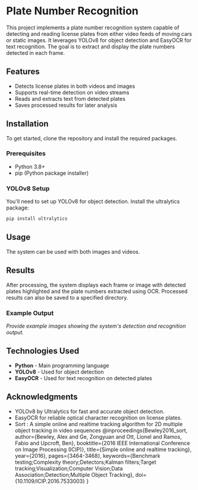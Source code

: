 # Plate Number Recognition

This project implements a plate number recognition system capable of detecting and reading license plates from either video feeds of moving cars or static images. It leverages YOLOv8 for object detection and EasyOCR for text recognition. The goal is to extract and display the plate numbers detected in each frame.


## Features
- Detects license plates in both videos and images
- Supports real-time detection on video streams
- Reads and extracts text from detected plates
- Saves processed results for later analysis


## Installation
To get started, clone the repository and install the required packages.

### Prerequisites
- Python 3.8+
- pip (Python package installer)


### YOLOv8 Setup
You'll need to set up YOLOv8 for object detection. Install the ultralytics package:
```bash
pip install ultralytics
```

## Usage
The system can be used with both images and videos.

## Results
After processing, the system displays each frame or image with detected plates highlighted and the plate numbers extracted using OCR. Processed results can also be saved to a specified directory.

### Example Output
*Provide example images showing the system's detection and recognition output.*

## Technologies Used
- **Python** - Main programming language
- **YOLOv8** - Used for object detection
- **EasyOCR** - Used for text recognition on detected plates


## Acknowledgments
- YOLOv8 by Ultralytics for fast and accurate object detection.
- EasyOCR for reliable optical character recognition on license plates.
- Sort : A simple online and realtime tracking algorithm for 2D multiple object tracking in video sequences
@inproceedings{Bewley2016_sort,
  author={Bewley, Alex and Ge, Zongyuan and Ott, Lionel and Ramos, Fabio and Upcroft, Ben},
  booktitle={2016 IEEE International Conference on Image Processing (ICIP)},
  title={Simple online and realtime tracking},
  year={2016},
  pages={3464-3468},
  keywords={Benchmark testing;Complexity theory;Detectors;Kalman filters;Target tracking;Visualization;Computer Vision;Data Association;Detection;Multiple Object Tracking},
  doi={10.1109/ICIP.2016.7533003}
}
